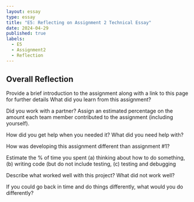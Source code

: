 ```yaml
---
layout: essay
type: essay
title: "E5: Reflecting on Assignment 2 Technical Essay"
date: 2024-04-29
published: true
labels:
  - E5
  - Assignment2
  - Reflection
---
```

<h2> Overall Reflection</h2>

Provide a brief introduction to the assignment along with a link to this page for further details
What did you learn from this assignment?

Did you work with a partner? Assign an estimated percentage on the amount each team member contributed to the assignment (including yourself).

How did you get help when you needed it? What did you need help with?

How was developing this assignment different than assignment #1?

Estimate the % of time you spent (a) thinking about how to do something, (b) writing code (but do not include testing, (c) testing and debugging

Describe what worked well with this project? What did not work well?

If you could go back in time and do things differently, what would you do differently?
